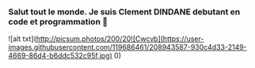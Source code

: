 ### Salut tout le monde. Je suis Clement DINDANE debutant en code et programmation 👋
![alt txt](http://picsum.photos/200/20![Cwcvb](https://user-images.githubusercontent.com/119686461/208943587-930c4d33-2149-4669-86d4-b6ddc532c95f.jpg)
0)
<!--
**clemsddn/clemsddn** is a ✨ _special_ ✨ repository because its `README.md` (this file) appears on your GitHub profile.

Here are some ideas to get you started:

- 🔭 I’m currently working on ...
- 🌱 I’m currently learning ...
- 👯 I’m looking to collaborate on ...
- 🤔 I’m looking for help with ...
- 💬 Ask me about ...
- 📫 How to reach me: ...
- 😄 Pronouns: ...
- ⚡ Fun fact: ...
-->
